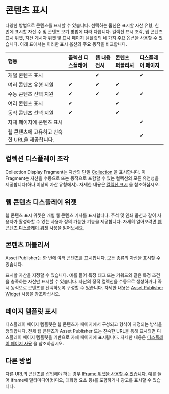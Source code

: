 # 콘텐츠 표시

다양한 방법으로 콘텐츠를 표시할 수 있습니다. 선택하는 옵션은 표시할 자산 유형, 한 번에 표시할 자산 수 및 콘텐츠 보기 방법에 따라 다릅니다. 컬렉션 표시 조각, 웹 콘텐츠 표시 위젯, 자산 게시자 위젯 및 표시 페이지 템플릿의 네 가지 주요 옵션을 사용할 수 있습니다. 아래 표에서는 이러한 표시 옵션의 주요 동작을 비교합니다.

| 행동                          | 콜렉션 디스플레이 | 웹 내용 전시  | 콘텐츠 퍼블리셔 | 디스플레이 페이지 |
|:--------------------------- |:--------- |:-------- |:-------- |:--------- |
| 개별 콘텐츠 표시                   |           | &#10004; |          | &#10004;  |
| 여러 콘텐츠 유형 지원                | &#10004;  | &#10004; | &#10004; |           |
| 수동 콘텐츠 선택 지원                | &#10004;  | &#10004; | &#10004; | &#10004;  |
| 여러 콘텐츠 표시                   | &#10004;  |          | &#10004; |           |
| 동적 콘텐츠 선택 지원                | &#10004;  |          | &#10004; |           |
| 자체 페이지에 콘텐츠 표시              |           |          |          | &#10004;  |
| 웹 콘텐츠에 고유하고 친숙한 URL을 제공합니다. |           |          |          | &#10004;  |

## 컬렉션 디스플레이 조각

Collection Display Fragment는 자산의 단일 [Collection](../../content-authoring-and-management/collections-and-collection-pages/about-collections-and-collection-pages.md) 을 표시합니다. 이 Fragment는 자산을 수동으로 또는 동적으로 포함할 수 있는 컬렉션의 모든 유연성을 제공합니다(하나 이상의 자산 유형에서). 자세한 내용은 [컬렉션 표시](./additional-content-display-options/displaying-collections.md) 을 참조하십시오.

## 웹 콘텐츠 디스플레이 위젯

웹 콘텐츠 표시 위젯은 개별 웹 콘텐츠 기사를 표시합니다. 주석 및 인쇄 옵션과 같이 사용자가 활성화할 수 있는 사용자 정의 가능한 기능을 제공합니다. 자세히 알아보려면 [웹 콘텐츠 디스플레이 위젯](./additional-content-display-options/using-the-web-content-display-widget.md) 사용을 읽어보세요.

## 콘텐츠 퍼블리셔

Asset Publisher는 한 번에 여러 콘텐츠를 표시합니다. 모든 종류의 자산을 표시할 수 있습니다.

표시할 자산을 지정할 수 있습니다. 예를 들어 특정 태그 또는 키워드와 같은 특정 조건을 충족하는 자산만 표시할 수 있습니다. 자산의 정적 컬렉션을 수동으로 생성하거나 즉시 동적으로 콘텐츠를 선택하도록 구성할 수 있습니다. 자세한 내용은 [Asset Publisher Widget](./using-the-asset-publisher-widget/displaying-assets-using-the-asset-publisher-widget.md) 사용을 참조하십시오.

## 페이지 템플릿 표시

디스플레이 페이지 템플릿은 웹 콘텐츠가 페이지에서 구성되고 형식이 지정되는 방식을 정의합니다. 전체 웹 콘텐츠가 Asset Publisher 또는 친숙한 URL을 통해 표시되면 디스플레이 페이지 템플릿을 기반으로 자체 페이지에 표시됩니다. 자세한 내용은 [디스플레이 페이지 사용](./using-display-page-templates.md) 을 참조하십시오.

## 다른 방법

다른 URL의 콘텐츠를 삽입해야 하는 경우 [IFrame 위젯을 사용할 수 있습니다](./additional-content-display-options/using-the-iframe-widget.md). 예를 들어 iframe에 멀티미디어(비디오, 대화형 요소 등)를 포함하거나 광고를 표시할 수 있습니다.
